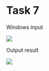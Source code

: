 Task 7
====================

Windows input 

![](https://github.com/DzmitrySiarheyeu/Epam/First-chapter-of-the-course/blob/master/Cycles/Task-7/img/1.PNG)

Output result

![](https://github.com/DzmitrySiarheyeu/Epam/First-chapter-of-the-course/blob/master/Cycles/Task-7/img/2.PNG)
